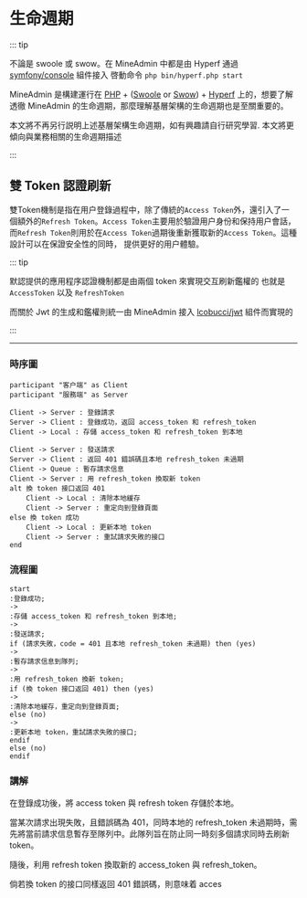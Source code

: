 # 生命週期

::: tip

不論是 swoole 或 swow。在 MineAdmin 中都是由 Hyperf 通過[symfony/console](https://github.com/symfony/console) 組件接入
啓動命令 `php bin/hyperf.php start`

MineAdmin 是構建運行在 [PHP](https://php.net) + ([Swoole](https://swoole.com) or [Swow](https://github.com/swow/swow)) + [Hyperf](https://github.com/hyperf/hyperf)
上的，想要了解透徹 MineAdmin 的生命週期，那麼理解基層架構的生命週期也是至關重要的。

本文將不再另行説明上述基層架構生命週期，如有興趣請自行研究學習.
本文將更傾向與業務相關的生命週期描述

:::


## 雙 Token 認證刷新

雙Token機制是指在用户登錄過程中，除了傳統的`Access Token`外，還引入了一個額外的`Refresh Token`。`Access Token`主要用於驗證用户身份和保持用户會話，
而`Refresh Token`則用於在`Access Token`過期後重新獲取新的`Access Token`。這種設計可以在保證安全性的同時，
提供更好的用户體驗。

::: tip

默認提供的應用程序認證機制都是由兩個 token 來實現交互刷新鑑權的
也就是 `AccessToken` 以及 `RefreshToken`

而關於 Jwt 的生成和鑑權則統一由 MineAdmin 接入 [lcobucci/jwt](https://github.com/lcobucci/jwt) 組件而實現的

:::

---

### 時序圖

```plantuml
participant "客户端" as Client
participant "服務端" as Server

Client -> Server : 登錄請求
Server -> Client : 登錄成功，返回 access_token 和 refresh_token
Client -> Local : 存儲 access_token 和 refresh_token 到本地

Client -> Server : 發送請求
Server -> Client : 返回 401 錯誤碼且本地 refresh_token 未過期
Client -> Queue : 暫存請求信息
Client -> Server : 用 refresh_token 換取新 token
alt 換 token 接口返回 401
    Client -> Local : 清除本地緩存
    Client -> Server : 重定向到登錄頁面
else 換 token 成功
    Client -> Local : 更新本地 token
    Client -> Server : 重試請求失敗的接口
end
```

### 流程圖

```plantuml
start
:登錄成功;
->
:存儲 access_token 和 refresh_token 到本地;
->
:發送請求;
if (請求失敗，code = 401 且本地 refresh_token 未過期) then (yes)
->
:暫存請求信息到隊列;
->
:用 refresh_token 換新 token;
if (換 token 接口返回 401) then (yes)
->
:清除本地緩存，重定向到登錄頁面;
else (no)
->
:更新本地 token，重試請求失敗的接口;
endif
else (no)
endif
```

### 講解

在登錄成功後，將 access token 與 refresh token 存儲於本地。

當某次請求出現失敗，且錯誤碼為 401，同時本地的 refresh_token 未過期時，需先將當前請求信息暫存至隊列中。此隊列旨在防止同一時刻多個請求同時去刷新 token。

隨後，利用 refresh token 換取新的 access_token 與 refresh_token。

倘若換 token 的接口同樣返回 401 錯誤碼，則意味着 acces